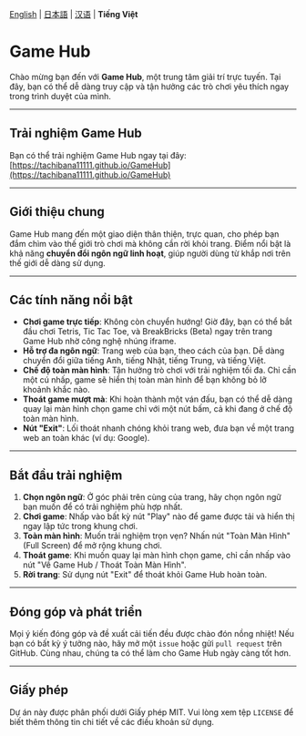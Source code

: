 [English](README.en.md) | [日本語](README.ja.md) | [汉语](README.cn.md) | **Tiếng Việt**

# Game Hub

Chào mừng bạn đến với **Game Hub**, một trung tâm giải trí trực tuyến. Tại đây, bạn có thể dễ dàng truy cập và tận hưởng các trò chơi yêu thích ngay trong trình duyệt của mình.

---

## Trải nghiệm Game Hub

Bạn có thể trải nghiệm Game Hub ngay tại đây: [https://tachibana11111.github.io/GameHub](https://tachibana11111.github.io/GameHub)

---

## Giới thiệu chung

Game Hub mang đến một giao diện thân thiện, trực quan, cho phép bạn đắm chìm vào thế giới trò chơi mà không cần rời khỏi trang. Điểm nổi bật là khả năng **chuyển đổi ngôn ngữ linh hoạt**, giúp người dùng từ khắp nơi trên thế giới dễ dàng sử dụng.

---

## Các tính năng nổi bật

* **Chơi game trực tiếp**: Không còn chuyển hướng! Giờ đây, bạn có thể bắt đầu chơi Tetris, Tic Tac Toe, và BreakBricks (Beta) ngay trên trang Game Hub nhờ công nghệ nhúng iframe.
* **Hỗ trợ đa ngôn ngữ**: Trang web của bạn, theo cách của bạn. Dễ dàng chuyển đổi giữa tiếng Anh, tiếng Nhật, tiếng Trung, và tiếng Việt.
* **Chế độ toàn màn hình**: Tận hưởng trò chơi với trải nghiệm tối đa. Chỉ cần một cú nhấp, game sẽ hiển thị toàn màn hình để bạn không bỏ lỡ khoảnh khắc nào.
* **Thoát game mượt mà**: Khi hoàn thành một ván đấu, bạn có thể dễ dàng quay lại màn hình chọn game chỉ với một nút bấm, cả khi đang ở chế độ toàn màn hình.
* **Nút "Exit"**: Lối thoát nhanh chóng khỏi trang web, đưa bạn về một trang web an toàn khác (ví dụ: Google).

---

## Bắt đầu trải nghiệm

1.  **Chọn ngôn ngữ**: Ở góc phải trên cùng của trang, hãy chọn ngôn ngữ bạn muốn để có trải nghiệm phù hợp nhất.
2.  **Chơi game**: Nhấp vào bất kỳ nút "Play" nào để game được tải và hiển thị ngay lập tức trong khung chơi.
3.  **Toàn màn hình**: Muốn trải nghiệm trọn vẹn? Nhấn nút "Toàn Màn Hình" (Full Screen) để mở rộng khung chơi.
4.  **Thoát game**: Khi muốn quay lại màn hình chọn game, chỉ cần nhấp vào nút "Về Game Hub / Thoát Toàn Màn Hình".
5.  **Rời trang**: Sử dụng nút "Exit" để thoát khỏi Game Hub hoàn toàn.

---

## Đóng góp và phát triển

Mọi ý kiến đóng góp và đề xuất cải tiến đều được chào đón nồng nhiệt! Nếu bạn có bất kỳ ý tưởng nào, hãy mở một `issue` hoặc gửi `pull request` trên GitHub. Cùng nhau, chúng ta có thể làm cho Game Hub ngày càng tốt hơn.

---

## Giấy phép

Dự án này được phân phối dưới Giấy phép MIT. Vui lòng xem tệp `LICENSE` để biết thêm thông tin chi tiết về các điều khoản sử dụng.
